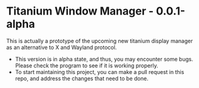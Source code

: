 # Titanium Window Manager - 0.0.1-alpha
This is actually a prototype of the upcoming new titanium display manager as an alternative to X and Wayland protocol.
- This version is in alpha state, and thus, you may encounter some bugs. Please check the program to see if it is working properly.
- To start maintaining this project, you can make a pull request in this repo, and address the changes that need to be done.
